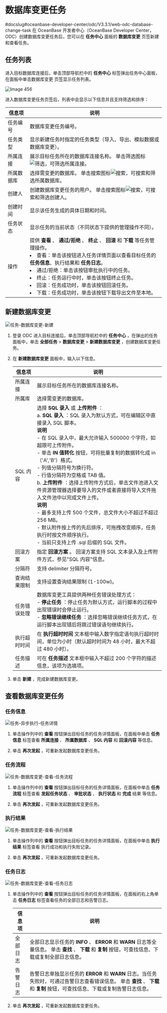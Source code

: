 数据库变更任务 
============================
#docslug#oceanbase-developer-center/odc/V3.3.1/web-odc-database-change-task
在 OceanBase 开发者中心（OceanBase Developer Center，ODC）创建数据库变更任务后，您可以在 **任务中心** 面板的 **数据库变更** 页签新建和查看任务。

任务列表 
-------------------------

进入目标数据库连接后，单击顶部导航栏中的 **任务中心** 标签弹出任务中心面板，在面板中单击数据库变更 页签显示任务列表。

![Image 456](https://help-static-aliyun-doc.aliyuncs.com/assets/img/zh-CN/3539527461/p263522.png)

进入数据库变更任务页签后，列表中会显示以下信息并且支持筛选和排序：


|  信息项  |                                                                                                                                                                                                                                                   说明                                                                                                                                                                                                                                                   |
|-------|--------------------------------------------------------------------------------------------------------------------------------------------------------------------------------------------------------------------------------------------------------------------------------------------------------------------------------------------------------------------------------------------------------------------------------------------------------------------------------------------------------|
| 任务编号  | 数据库变更任务编号。                                                                                                                                                                                                                                                                                                                                                                                                                                                                                             |
| 任务类型  | 显示新建任务时指定的任务类型（导入、导出、模拟数据或数据库变更）。                                                                                                                                                                                                                                                                                                                                                                                                                                                                      |
| 所属连接  | 展示目标任务所在的数据库连接名称。 单击筛选图标![筛选](https://help-static-aliyun-doc.aliyuncs.com/assets/img/zh-CN/0583667361/p352180.jpg)，可筛选所属连接。                                                                                                                                                                                                                                                                                                                                                            |
| 所属数据库 | 选择需变更的数据库。 单击搜索图标![搜索](https://help-static-aliyun-doc.aliyuncs.com/assets/img/zh-CN/5526247461/p416691.jpg)，可搜索和筛选所属数据库。                                                                                                                                                                                                                                                                                                                                                               |
| 创建人   | 创建数据库变更任务的用户。 单击搜索图标![搜索](https://help-static-aliyun-doc.aliyuncs.com/assets/img/zh-CN/5526247461/p416691.jpg)，可搜索和筛选创建人。                                                                                                                                                                                                                                                                                                                                                              |
| 创建时间  | 显示该任务生成的具体日期和时间。                                                                                                                                                                                                                                                                                                                                                                                                                                                                                       |
| 任务状态  | 显示任务的当前状态（不同状态下提供的管理操作不同）。                                                                                                                                                                                                                                                                                                                                                                                                                                                                             |
| 操作    | 提供 **查看** 、 **通过/拒绝** 、 **终止** 、 **回滚** 和 **下载**  等任务管理操作。 <li> 查看：单击该按钮进入任务详情页面以查看目标任务的 **任务信息**、执行结果和 **任务日志**。</li>   <li> 通过/拒绝：单击该按钮审批执行中的任务。</li>   <li> 终止：任务运行中时，单击该按钮终止任务。</li>   <li> 回滚：任务成功时，单击该按钮回滚任务。</li>   <li> 下载：任务成功时，单击该按钮下载导出文件至本地。</li>    |



新建数据库变更 
----------------------------

![任务-数据库变更-新建](https://help-static-aliyun-doc.aliyuncs.com/assets/img/zh-CN/3761437461/p416182.png)

1. 登录 ODC 进入目标连接后，单击顶部导航栏中的 **任务中心** ，在弹出的任务面板中，单击 **全部任务** \> **数据库变更** \> **新建数据库变更** ，创建数据库变更任务。

   

2. 在 **新建数据库变更** 面板中，输入以下信息。

   

   |  信息项   |                                                                                                                                                                                                                                                                                                                                                                                                                                              说明                                                                                                                                                                                                                                                                                                                                                                                                                                               |
   |--------|-----------------------------------------------------------------------------------------------------------------------------------------------------------------------------------------------------------------------------------------------------------------------------------------------------------------------------------------------------------------------------------------------------------------------------------------------------------------------------------------------------------------------------------------------------------------------------------------------------------------------------------------------------------------------------------------------------------------------------------------------------------------------------------------------------------------------------------------------------------------------------------------------|
   | 所属连接   | 展示目标任务所在的数据库连接名称。                                                                                                                                                                                                                                                                                                                                                                                         |
   | 所属库    | 选择需变更的数据库。                                                                                                                                                                                                                                                                                                                                                                                                |
   | SQL 内容 | 选择 **SQL 录入** 或 **上传附件** ：<br> a. **SQL 录入** ：SQL 录入为默认方式，可在编辑区中直接录入 SQL 脚本。<br> **说明** <br> - 在 SQL 录入中，最大允许输入 500000 个字符，如超限可上传附件。<br>   - 单击 **IN 值转化** 按钮，可将批量复制的数据转化成 in（'A','B'）格式。<br> - 列值分隔符号为换行符。<br>   - 行值分隔符为空格或 TAB 值。<br> b. **上传附件** ：选择上传附件方式后，单击文件池进入文件资源管理器选择要导入的文件或者直接将导入文件拖入文件池中以完成文件上传。<br> **说明**<br>  - 最多支持上传 500 个文件，总文件大小不超过不超过 256 MB。<br>   - 默认附件按上传的先后排序，可拖拽改变顺序，任务执行时按文件顺序执行。<br>   - 当前只支持上传 .sql 后缀的 SQL 文件。       |
   | 回滚方案   | 指定 **回滚方案** 。 回滚方案支持 SQL 文本录入及上传附件方式，参见"SQL 内容"信息。                                                                                                      |
   | 分隔符    | 支持 delimiter 分隔符号。                                                                                                                                                                                                                                                                                                                              |
   | 查询结果限制 | 支持设置查询结果限制 (1-100w)。                                                                                                                                                                                                                                                                  |
   | 任务错误处理 | 数据库变更工具提供两种任务错误处理方式：<br> - **停止任务** ：停止任务为默认方式，运行脚本的过程中出现错误时会停止运行。<br>   - **忽略错误继续任务** ：选择忽略错误继续任务方式，在运行脚本出现错后将跳过错误语句继续执行。                                                                                                                                                                           |
   | 执行超时时间 | 在 **执行超时时间** 文本框中输入数字指定语句执行超时时间，单位为小时（默认超时时间为 48 小时，最大不超过 480 小时）。                                                                                                                                                           |
   | 任务描述   | 可在 **任务描述** 文本框中输入不超过 200 个字符的描述信息，该项为选填项。                                                                                                                                                        
   

3. 单击 **新建** ，完成新建数据库变更。

   




查看数据库变更任务 
------------------------------

### 任务信息 

![任务-异步执行-任务详情](https://help-static-aliyun-doc.aliyuncs.com/assets/img/zh-CN/3539527461/p325158.png)

1. 单击操作列中的 **查看** 按钮弹出目标任务的任务详情面板，在面板中单击 **任务信息** 标签查看 **所属连接** 、 **所属数据库** 、 **SQL 内容** 和 **回滚内容** 等信息。

   

2. 单击 **再次发起** ，可重新发起数据库变更任务。

   




### 任务流程 

![任务-数据库变更-查看-任务流程](https://help-static-aliyun-doc.aliyuncs.com/assets/img/zh-CN/3761437461/p415537.png)

1. 单击操作列中的 **查看** 按钮弹出目标任务的任务详情面板，在面板中单击 **任务流程** 标签查看 **发起任务状态** 、 **审批状态** 、 **执行状态** 和 **完成** 结果 等信息。

   

2. 单击 **再次发起** ，可重新发起数据库变更任务。

   




### 执行结果 

![任务-数据库变更-查看-执行结果](https://help-static-aliyun-doc.aliyuncs.com/assets/img/zh-CN/3761437461/p415540.png)

1. 单击操作列中的 **查看** 按钮弹出目标任务的任务详情面板，在面板中单击 **执行结果** 标签查看 执行成功和执行失败记录。

   

2. 单击 **再次发起** ，可重新发起数据库变更任务。

   




### 任务日志 

![任务-数据库变更-查看-任务日志](https://help-static-aliyun-doc.aliyuncs.com/assets/img/zh-CN/3761437461/p415541.png)

1. 单击操作列中的 **查看** 按钮弹出目标任务的任务详情面板，在面板的右上角单击 **任务日志** 标签查看任务的全部日志和告警日志。

   

   | 信息项  |                                                             说明                                                              |
   |------|-----------------------------------------------------------------------------------------------------------------------------|
   | 全部日志 | 全部日志显示任务的 **INFO** 、 **ERROR** 和 **WARN** 日志等全量信息。 单击 **查找** 、 **下载** 和 **复制** 按钮，可查找信息、下载或复制全部日志信息。        |
   | 告警日志 | 告警日志单独显示任务的 **ERROR** 和 **WARN** 日志。当任务失败时，可通过告警日志查看错误信息。 单击 **查找** 、 **下载** 和 **复制** 按钮，可查找信息、下载或复制告警日志信息。 |

   

2. 单击 **再次发起** ，可重新发起数据库变更任务。

   



